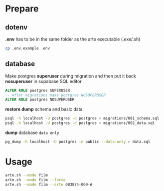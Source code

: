 # Prepare

## dotenv

**.env** has to be in the same folder as the arte executable (.exe/.sh)
```sh
cp .env.example .env
```

## database

Make postgres **superuser** during migration and then put it back **nosuperuser** in supabase SQL editor
```sql
ALTER ROLE postgres SUPERUSER
-- After migrations make postgres NOSUPERUSER
ALTER ROLE postgres NOSUPERUSER
```

**restore dump** schema and basic data
```sh
psql -h localhost -U postgres -d postgres < migrations/001_schema.sql
psql -h localhost -U postgres -d postgres < migrations/002_data.sql
```

**dump** database `data only`
```sh
pg_dump -h localhost -U postgres -n public --data-only > data.sql
```

# Usage
```sh
arte.sh --mode film
arte.sh --mode film --force
arte.sh --mode film --arte 083874-000-A
```

